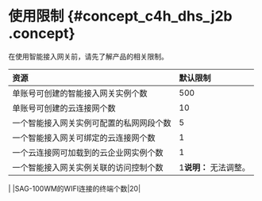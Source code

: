 # 使用限制 {#concept_c4h_dhs_j2b .concept}

在使用智能接入网关前，请先了解产品的相关限制。

|资源|默认限制|
|:-|:---|
|单账号可创建的智能接入网关实例个数|500|
|单账号可创建的云连接网个数|10|
|一个智能接入网关实例可配置的私网网段个数|5|
|一个智能接入网关可绑定的云连接网个数|1|
|一个云连接网可加载到的云企业网实例个数|1|
|一个智能接入网关实例关联的访问控制个数|1**说明：** 无法调整。

|
|SAG-100WM的WIFI连接的终端个数|20|

